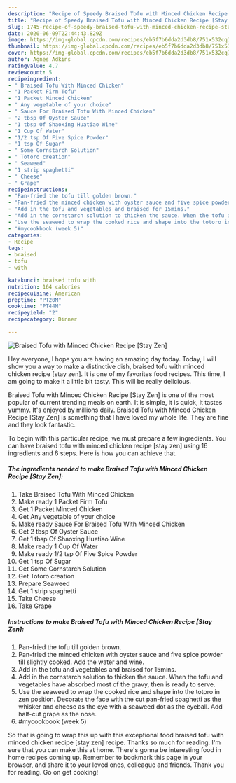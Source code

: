 ```yaml
---
description: "Recipe of Speedy Braised Tofu with Minced Chicken Recipe [Stay Zen]"
title: "Recipe of Speedy Braised Tofu with Minced Chicken Recipe [Stay Zen]"
slug: 1745-recipe-of-speedy-braised-tofu-with-minced-chicken-recipe-stay-zen
date: 2020-06-09T22:44:43.829Z
image: https://img-global.cpcdn.com/recipes/eb5f7b6dda2d3db8/751x532cq70/braised-tofu-with-minced-chicken-recipe-stay-zen-recipe-main-photo.jpg
thumbnail: https://img-global.cpcdn.com/recipes/eb5f7b6dda2d3db8/751x532cq70/braised-tofu-with-minced-chicken-recipe-stay-zen-recipe-main-photo.jpg
cover: https://img-global.cpcdn.com/recipes/eb5f7b6dda2d3db8/751x532cq70/braised-tofu-with-minced-chicken-recipe-stay-zen-recipe-main-photo.jpg
author: Agnes Adkins
ratingvalue: 4.7
reviewcount: 5
recipeingredient:
- " Braised Tofu With Minced Chicken"
- "1 Packet Firm Tofu"
- "1 Packet Minced Chicken"
- " Any vegetable of your choice"
- " Sauce For Braised Tofu With Minced Chicken"
- "2 tbsp Of Oyster Sauce"
- "1 tbsp Of Shaoxing Huatiao Wine"
- "1 Cup Of Water"
- "1/2 tsp Of Five Spice Powder"
- "1 tsp Of Sugar"
- " Some Cornstarch Solution"
- " Totoro creation"
- " Seaweed"
- "1 strip spaghetti"
- " Cheese"
- " Grape"
recipeinstructions:
- "Pan-fried the tofu till golden brown."
- "Pan-fried the minced chicken with oyster sauce and five spice powder till slightly cooked. Add the water and wine."
- "Add in the tofu and vegetables and braised for 15mins."
- "Add in the cornstarch solution to thicken the sauce. When the tofu and vegetables have absorbed most of the gravy, then is ready to serve."
- "Use the seaweed to wrap the cooked rice and shape into the totoro in zen position. Decorate the face with the cut pan-fried spaghetti as the whisker and cheese as the eye with a seaweed dot as the eyeball. Add half-cut grape as the nose."
- "#mycookbook (week 5)"
categories:
- Recipe
tags:
- braised
- tofu
- with

katakunci: braised tofu with 
nutrition: 164 calories
recipecuisine: American
preptime: "PT20M"
cooktime: "PT44M"
recipeyield: "2"
recipecategory: Dinner

---
```



![Braised Tofu with Minced Chicken Recipe [Stay Zen]](https://img-global.cpcdn.com/recipes/eb5f7b6dda2d3db8/751x532cq70/braised-tofu-with-minced-chicken-recipe-stay-zen-recipe-main-photo.jpg)

Hey everyone, I hope you are having an amazing day today. Today, I will show you a way to make a distinctive dish, braised tofu with minced chicken recipe [stay zen]. It is one of my favorites food recipes. This time, I am going to make it a little bit tasty. This will be really delicious.

Braised Tofu with Minced Chicken Recipe [Stay Zen] is one of the most popular of current trending meals on earth. It is simple, it is quick, it tastes yummy. It's enjoyed by millions daily. Braised Tofu with Minced Chicken Recipe [Stay Zen] is something that I have loved my whole life. They are fine and they look fantastic.




To begin with this particular recipe, we must prepare a few ingredients. You can have braised tofu with minced chicken recipe [stay zen] using 16 ingredients and 6 steps. Here is how you can achieve that.

<!--inarticleads1-->

##### The ingredients needed to make Braised Tofu with Minced Chicken Recipe [Stay Zen]:

1. Take  Braised Tofu With Minced Chicken
1. Make ready 1 Packet Firm Tofu
1. Get 1 Packet Minced Chicken
1. Get  Any vegetable of your choice
1. Make ready  Sauce For Braised Tofu With Minced Chicken
1. Get 2 tbsp Of Oyster Sauce
1. Get 1 tbsp Of Shaoxing Huatiao Wine
1. Make ready 1 Cup Of Water
1. Make ready 1/2 tsp Of Five Spice Powder
1. Get 1 tsp Of Sugar
1. Get  Some Cornstarch Solution
1. Get  Totoro creation
1. Prepare  Seaweed
1. Get 1 strip spaghetti
1. Take  Cheese
1. Take  Grape




<!--inarticleads2-->

##### Instructions to make Braised Tofu with Minced Chicken Recipe [Stay Zen]:

1. Pan-fried the tofu till golden brown.
1. Pan-fried the minced chicken with oyster sauce and five spice powder till slightly cooked. Add the water and wine.
1. Add in the tofu and vegetables and braised for 15mins.
1. Add in the cornstarch solution to thicken the sauce. When the tofu and vegetables have absorbed most of the gravy, then is ready to serve.
1. Use the seaweed to wrap the cooked rice and shape into the totoro in zen position. Decorate the face with the cut pan-fried spaghetti as the whisker and cheese as the eye with a seaweed dot as the eyeball. Add half-cut grape as the nose.
1. #mycookbook (week 5)




So that is going to wrap this up with this exceptional food braised tofu with minced chicken recipe [stay zen] recipe. Thanks so much for reading. I'm sure that you can make this at home. There's gonna be interesting food in home recipes coming up. Remember to bookmark this page in your browser, and share it to your loved ones, colleague and friends. Thank you for reading. Go on get cooking!
